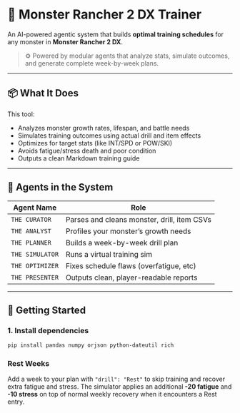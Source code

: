# 🐉 Monster Rancher 2 DX Trainer

An AI-powered agentic system that builds **optimal training schedules** for any monster in **Monster Rancher 2 DX**.

> ⚙️ Powered by modular agents that analyze stats, simulate outcomes, and generate complete week-by-week plans.

---

## 📦 What It Does

This tool:
- Analyzes monster growth rates, lifespan, and battle needs
- Simulates training outcomes using actual drill and item effects
- Optimizes for target stats (like INT/SPD or POW/SKI)
- Avoids fatigue/stress death and poor condition
- Outputs a clean Markdown training guide

---

## 🧠 Agents in the System

| Agent Name     | Role                                      |
|----------------|-------------------------------------------|
| `THE CURATOR`  | Parses and cleans monster, drill, item CSVs |
| `THE ANALYST`  | Profiles your monster’s growth needs      |
| `THE PLANNER`  | Builds a week-by-week drill plan          |
| `THE SIMULATOR`| Runs a virtual training sim               |
| `THE OPTIMIZER`| Fixes schedule flaws (overfatigue, etc)   |
| `THE PRESENTER`| Outputs clean, player-readable reports    |

---

## 🚀 Getting Started

### 1. Install dependencies

```bash
pip install pandas numpy orjson python-dateutil rich
```

### Rest Weeks

Add a week to your plan with `"drill": "Rest"` to skip training and recover extra
fatigue and stress. The simulator applies an additional **-20 fatigue** and
**-10 stress** on top of normal weekly recovery when it encounters a Rest entry.
